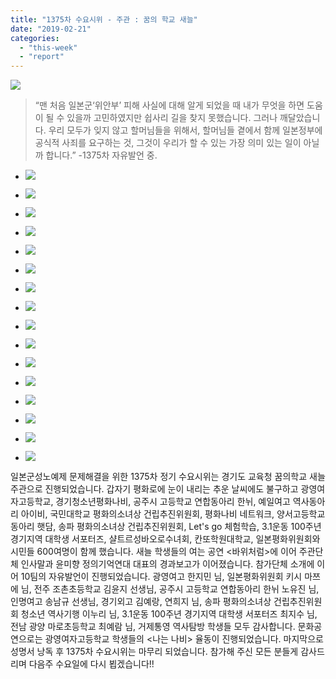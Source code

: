 ```yaml
---
title: "1375차 수요시위 - 주관 : 꿈의 학교 새늘"
date: "2019-02-21"
categories: 
  - "this-week"
  - "report"
---
```


![](https://womenandwar.net/kr/wp-content/uploads/2019/02/1-4-1024x680.jpg)

> “맨 처음 일본군‘위안부’ 피해 사실에 대해 알게 되었을 때 내가 무엇을 하면 도움이 될 수 있을까 고민하였지만 쉽사리 길을 찾지 못했습니다. 그러나 깨달았습니다. 우리 모두가 잊지 않고 할머님들을 위해서, 할머님들 곁에서 함께 일본정부에 공식적 사죄를 요구하는 것, 그것이 우리가 할 수 있는 가장 의미 있는 일이 아닐까 합니다.” -1375차 자유발언 중.   

- ![](https://womenandwar.net/kr/wp-content/uploads/2019/02/2-4-1024x680.jpg)
    
- ![](https://womenandwar.net/kr/wp-content/uploads/2019/02/3-4-1024x680.jpg)
    
- ![](https://womenandwar.net/kr/wp-content/uploads/2019/02/4-4-1024x680.jpg)
    
- ![](https://womenandwar.net/kr/wp-content/uploads/2019/02/5-4-1024x680.jpg)
    
- ![](https://womenandwar.net/kr/wp-content/uploads/2019/02/6-4-1024x680.jpg)
    
- ![](https://womenandwar.net/kr/wp-content/uploads/2019/02/7-4-1024x680.jpg)
    
- ![](https://womenandwar.net/kr/wp-content/uploads/2019/02/8-4-1024x680.jpg)
    
- ![](https://womenandwar.net/kr/wp-content/uploads/2019/02/9-2-1024x680.jpg)
    
- ![](https://womenandwar.net/kr/wp-content/uploads/2019/02/10-2-1024x680.jpg)
    
- ![](https://womenandwar.net/kr/wp-content/uploads/2019/02/11-2-1024x680.jpg)
    
- ![](https://womenandwar.net/kr/wp-content/uploads/2019/02/12-2-1024x680.jpg)
    
- ![](https://womenandwar.net/kr/wp-content/uploads/2019/02/13-1-1024x680.jpg)
    
- ![](https://womenandwar.net/kr/wp-content/uploads/2019/02/14-1024x680.jpg)
    
- ![](https://womenandwar.net/kr/wp-content/uploads/2019/02/15-1024x680.jpg)
    
- ![](https://womenandwar.net/kr/wp-content/uploads/2019/02/16-1024x680.jpg)
    
- ![](https://womenandwar.net/kr/wp-content/uploads/2019/02/17-1024x680.jpg)
    

일본군성노예제 문제해결을 위한 1375차 정기 수요시위는 경기도 교육청 꿈의학교 새늘 주관으로 진행되었습니다. 갑자기 평화로에 눈이 내리는 추운 날씨에도 불구하고 광영여자고등학교, 경기청소년평화나비, 공주시 고등학교 연합동아리 한뉘, 예일여고 역사동아리 아이비, 국민대학교 평화의소녀상 건립추진위원회, 평화나비 네트워크, 양서고등학교 동아리 햇담, 송파 평화의소녀상 건립추진위원회, Let's go 체험학습, 3.1운동 100주년 경기지역 대학생 서포터즈, 샬트르성바오로수녀회, 칸또학원대학교, 일본평화위원회와 시민들 600여명이 함께 했습니다. 새늘 학생들의 여는 공연 <바위처럼>에 이어 주관단체 인사말과 윤미향 정의기억연대 대표의 경과보고가 이어졌습니다. 참가단체 소개에 이어 10팀의 자유발언이 진행되었습니다. 광영여고 한지민 님, 일본평화위원회 키시 마쯔에 님, 전주 조촌초등학교 김윤지 선생님, 공주시 고등학교 연합동아리 한뉘 노유진 님, 인명여고 송남규 선생님, 경기외고 김예랑, 연희지 님, 송파 평화의소녀상 건립추진위원회 청소년 역사기행 이누리 님, 3.1운동 100주년 경기지역 대학생 서포터즈 최지수 님, 전남 광양 마로초등학교 최예람 님, 거제통영 역사탐방 학생들 모두 감사합니다. 문화공연으로는 광영여자고등학교 학생들의 <나는 나비> 율동이 진행되었습니다. 마지막으로 성명서 낭독 후 1375차 수요시위는 마무리 되었습니다. 참가해 주신 모든 분들게 감사드리며 다음주 수요일에 다시 뵙겠습니다!!
